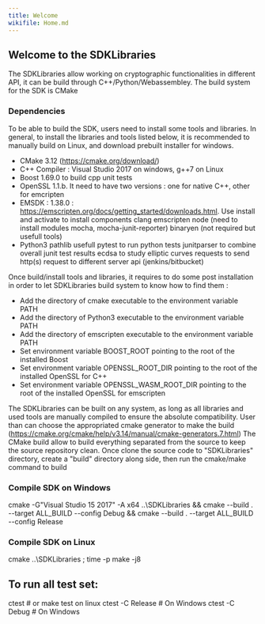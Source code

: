 ```yaml
---
title: Welcome
wikifile: Home.md
---
```


## Welcome to the SDKLibraries

The SDKLibraries allow working on cryptographic functionalities in different API, it can be build through C++/Python/Webassembley. The build system for the SDK is CMake

### Dependencies

To be able to build the SDK, users need to install some tools and libraries. In general, to install the libraries and tools listed below, it is recommended to manually build on Linux, and download prebuilt installer for windows.

* CMake 3.12 (https://cmake.org/download/) 
* C++ Compiler : Visual Studio 2017 on windows, g++7 on Linux
* Boost 1.69.0 to build cpp unit tests
* OpenSSL 1.1.b. It need to have two versions : one for native C++, other for emcripten
* EMSDK : 1.38.0 : https://emscripten.org/docs/getting_started/downloads.html. Use install and activate to install components
    clang
    emscripten
    node (need to install modules mocha, mocha-junit-reporter)
    binaryen (not required  but usefull tools)
* Python3
    pathlib       usefull
    pytest        to run python tests
    junitparser   to combine overall junit test results
    ecdsa         to study elliptic curves
    requests      to send http(s) request to different server api (jenkins/bitbucket)

Once build/install tools and libraries, it requires to do some post installation in order to let SDKLibraries build system to know how to find them :

* Add the directory of cmake executable to the environment variable PATH
* Add the directory of Python3 executable to the environment variable PATH
* Add the directory of emscripten executable to the environment variable PATH
* Set environment variable BOOST_ROOT pointing to the root of the installed Boost
* Set environment variable OPENSSL_ROOT_DIR pointing to the root of the installed OpenSSL for C++
* Set environment variable OPENSSL_WASM_ROOT_DIR pointing to the root of the installed OpenSSL for emscripten


The SDKLibraries can be built on any system, as long as all libraries and used tools are manually compiled to ensure the absolute compatibility. User than can choose the appropriated cmake generator to make the build (https://cmake.org/cmake/help/v3.14/manual/cmake-generators.7.html)
The CMake build allow to build everything separated from the source to keep the source repository clean. Once clone the source code to "SDKLibraries" directory, create a "build" directory along side, then run the cmake/make command to build

### Compile SDK on Windows
cmake -G"Visual Studio 15 2017" -A x64 ..\SDKLibraries && cmake --build . --target ALL_BUILD --config Debug && cmake --build . --target ALL_BUILD --config Release

### Compile SDK on Linux
cmake ..\SDKLibraries ; time -p make -j8

## To run all test set:
ctest            # or make test on linux
ctest -C Release # On Windows
ctest -C Debug   # On Windows